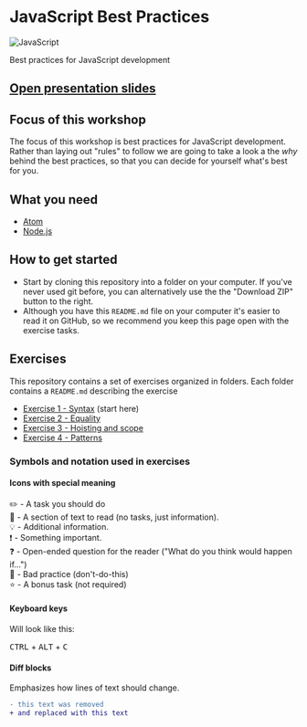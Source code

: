 # JavaScript Best Practices

![JavaScript](https://www.unixstickers.com/image/cache/data/stickers/js/js.sh-180x180.png)

Best practices for JavaScript development

## [Open presentation slides](https://docs.google.com/presentation/d/1Vv05pjwI2p_e1jpLcEwGpndEtkeBX5BtkKLT8ouUocw/edit?usp=sharing)

## Focus of this workshop
The focus of this workshop is best practices for JavaScript development. Rather than laying out "rules" to follow we are going to take a look a the _why_ behind the best practices, so that you can decide for yourself what's best for you.

## What you need
- [Atom](https://atom.io/)
- [Node.js](https://nodejs.org)

## How to get started

* Start by cloning this repository into a folder on your computer. If you've never used git before, you can alternatively use the the "Download ZIP" button to the right.
* Although you have this `README.md` file on your computer it's easier to read it on GitHub, so we recommend you keep this page open with the exercise tasks.

## Exercises
This repository contains a set of exercises organized in folders. Each folder contains a `README.md` describing the exercise

- [Exercise 1 - Syntax](exercise-1/) (start here)
- [Exercise 2 - Equality](exercise-2/)
- [Exercise 3 - Hoisting and scope](exercise-3/)
- [Exercise 4 - Patterns](exercise-4/)

### Symbols and notation used in exercises

#### Icons with special meaning

:pencil2: - A task you should do  
:book: - A section of text to read (no tasks, just information).  
:bulb: - Additional information.  
:exclamation: - Something important.  
:question: - Open-ended question for the reader ("What do you think would happen if...")  
:poop: - Bad practice (don't-do-this)  
:star: - A bonus task (not required)  

#### Keyboard keys

Will look like this:

<kbd>CTRL</kbd> + <kbd>ALT</kbd> + <kbd>C</kbd>

#### Diff blocks

Emphasizes how lines of text should change.

```diff
- this text was removed
+ and replaced with this text
```
